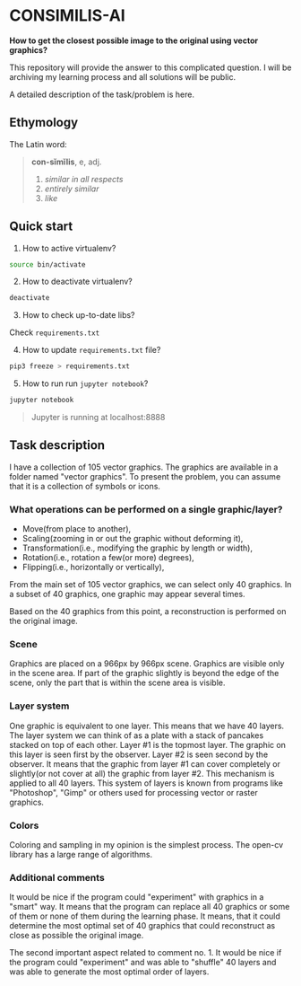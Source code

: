 # CONSIMILIS-AI

**How to get the closest possible image to the original using vector graphics?**

This repository will provide the answer to this complicated question. I will be archiving my learning process and all solutions will be public.

A detailed description of the task/problem is here.

## Ethymology

The Latin word:

> **con-sĭmĭlis**, e, adj.
> 1. *similar in all respects*
> 2. *entirely similar*
> 3. *like*

## Quick start

1. How to active virtualenv?


```sh
source bin/activate
```

2. How to deactivate virtualenv?


```sh
deactivate
```

3. How to check up-to-date libs?

Check `requirements.txt`

4. How to update `requirements.txt` file?

```sh
pip3 freeze > requirements.txt
```

5. How to run run `jupyter notebook`?

```sh
jupyter notebook
```

> Jupyter is running at localhost:8888

## Task description

I have a collection of 105 vector graphics. The graphics are available in a folder named "vector graphics". To present the problem, you can assume that it is a collection of symbols or icons.

### What operations can be performed on a single graphic/layer?

- Move(from place to another),
- Scaling(zooming in or out the graphic without deforming it),
- Transformation(i.e., modifying the graphic by length or width),
- Rotation(i.e., rotation a few(or more) degrees),
- Flipping(i.e., horizontally or vertically),

From the main set of 105 vector graphics, we can select only 40 graphics. In a subset of 40 graphics, one graphic may appear several times.

Based on the 40 graphics from this point, a reconstruction is performed on the original image.

### Scene

Graphics are placed on a 966px by 966px scene. Graphics are visible only in the scene area. If part of the graphic slightly is beyond the edge of the scene, only the part that is within the scene area is visible.

### Layer system

One graphic is equivalent to one layer. This means that we have 40 layers. The layer system we can think of as a plate with a stack of pancakes stacked on top of each other. Layer #1 is the topmost layer. The graphic on this layer is seen first by the observer. Layer #2 is seen second by the observer. It means that the graphic from layer #1 can cover completely or slightly(or not cover at all) the graphic from layer #2. This mechanism is applied to all 40 layers. This system of layers is known from programs like "Photoshop", "Gimp" or others used for processing vector or raster graphics.

### Colors

Coloring and sampling in my opinion is the simplest process. The open-cv library has a large range of algorithms.

### Additional comments

It would be nice if the program could "experiment" with graphics in a "smart" way. It means that the program can replace all 40 graphics or some of them or none of them during the learning phase. It means, that it could determine the most optimal set of 40 graphics that could reconstruct as close as possible the original image.

The second important aspect related to comment no. 1. It would be nice if the program could "experiment" and was able to "shuffle" 40 layers and was able to generate the most optimal order of layers.